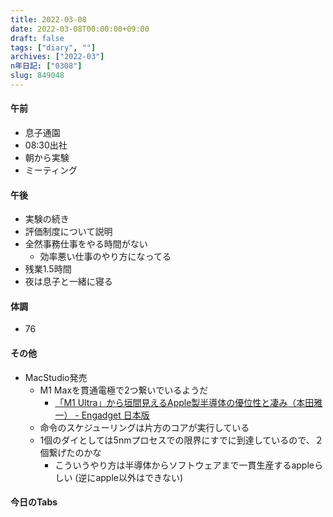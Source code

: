 ```yaml
---
title: 2022-03-08
date: 2022-03-08T00:00:00+09:00
draft: false
tags: ["diary", ""]
archives: ["2022-03"]
n年日記: ["0308"]
slug: 849048
---
```

#### 午前
- 息子通園
- 08:30出社
- 朝から実験
- ミーティング
#### 午後
- 実験の続き
- 評価制度について説明
- 全然事務仕事をやる時間がない
  - 効率悪い仕事のやり方になってる
- 残業1.5時間
- 夜は息子と一緒に寝る
#### 体調
- 76
#### その他
- MacStudio発売
  - M1 Maxを貫通電極で2つ繋いでいるようだ
    - [「M1 Ultra」から垣間見えるApple製半導体の優位性と凄み（本田雅一） - Engadget 日本版](https://japanese.engadget.com/m1-ultra-mac-studio-071100819.html)
  - 命令のスケジューリングは片方のコアが実行している
  - 1個のダイとしては5nmプロセスでの限界にすでに到達しているので、２個繋げたのかな
    - こういうやり方は半導体からソフトウェアまで一貫生産するappleらしい (逆にapple以外はできない)
#### 今日のTabs